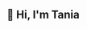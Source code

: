 ## 👋 Hi, I'm Tania

<!--
**ValeraTania/ValeraTania** is a ✨ _special_ ✨ repository because its `README.md` (this file) appears on your GitHub profile.

I'm a junior **Front-End Developer** passionate about building responsive and accessible web interfaces. I enjoy creating user-friendly experiences using **React**, **JavaScript**, and **CSS**.

## 🚀 Projects
- 🎬 [PopFlix](https://github.com/ValeraTania/Popflix.git) — React app to search and view movie and tv shows info.

## 🛠️ Tech Stack
- React · JavaScript · CSS · HTML · Git · Figma 

## 🌱 Currently learning
- TypeScript · TailwindCSS · Unit Testing · Redux · Responsive Design Best Practices

## 📫 Contact
- [LinkedIn](https://www.linkedin.com/in/valeratania/)
- [Portfolio] *(coming soon)*

